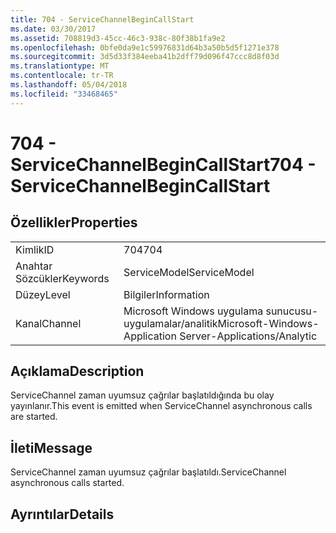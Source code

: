 ```yaml
---
title: 704 - ServiceChannelBeginCallStart
ms.date: 03/30/2017
ms.assetid: 708819d3-45cc-46c3-938c-80f38b1fa9e2
ms.openlocfilehash: 0bfe0da9e1c59976831d64b3a50b5d5f1271e378
ms.sourcegitcommit: 3d5d33f384eeba41b2dff79d096f47ccc8d8f03d
ms.translationtype: MT
ms.contentlocale: tr-TR
ms.lasthandoff: 05/04/2018
ms.locfileid: "33468465"
---
```

# <a name="704---servicechannelbegincallstart"></a><span data-ttu-id="40cbc-102">704 - ServiceChannelBeginCallStart</span><span class="sxs-lookup"><span data-stu-id="40cbc-102">704 - ServiceChannelBeginCallStart</span></span>
## <a name="properties"></a><span data-ttu-id="40cbc-103">Özellikler</span><span class="sxs-lookup"><span data-stu-id="40cbc-103">Properties</span></span>  
  
|||  
|-|-|  
|<span data-ttu-id="40cbc-104">Kimlik</span><span class="sxs-lookup"><span data-stu-id="40cbc-104">ID</span></span>|<span data-ttu-id="40cbc-105">704</span><span class="sxs-lookup"><span data-stu-id="40cbc-105">704</span></span>|  
|<span data-ttu-id="40cbc-106">Anahtar Sözcükler</span><span class="sxs-lookup"><span data-stu-id="40cbc-106">Keywords</span></span>|<span data-ttu-id="40cbc-107">ServiceModel</span><span class="sxs-lookup"><span data-stu-id="40cbc-107">ServiceModel</span></span>|  
|<span data-ttu-id="40cbc-108">Düzey</span><span class="sxs-lookup"><span data-stu-id="40cbc-108">Level</span></span>|<span data-ttu-id="40cbc-109">Bilgiler</span><span class="sxs-lookup"><span data-stu-id="40cbc-109">Information</span></span>|  
|<span data-ttu-id="40cbc-110">Kanal</span><span class="sxs-lookup"><span data-stu-id="40cbc-110">Channel</span></span>|<span data-ttu-id="40cbc-111">Microsoft Windows uygulama sunucusu-uygulamalar/analitik</span><span class="sxs-lookup"><span data-stu-id="40cbc-111">Microsoft-Windows-Application Server-Applications/Analytic</span></span>|  
  
## <a name="description"></a><span data-ttu-id="40cbc-112">Açıklama</span><span class="sxs-lookup"><span data-stu-id="40cbc-112">Description</span></span>  
 <span data-ttu-id="40cbc-113">ServiceChannel zaman uyumsuz çağrılar başlatıldığında bu olay yayınlanır.</span><span class="sxs-lookup"><span data-stu-id="40cbc-113">This event is emitted when ServiceChannel asynchronous calls are started.</span></span>  
  
## <a name="message"></a><span data-ttu-id="40cbc-114">İleti</span><span class="sxs-lookup"><span data-stu-id="40cbc-114">Message</span></span>  
 <span data-ttu-id="40cbc-115">ServiceChannel zaman uyumsuz çağrılar başlatıldı.</span><span class="sxs-lookup"><span data-stu-id="40cbc-115">ServiceChannel asynchronous calls started.</span></span>  
  
## <a name="details"></a><span data-ttu-id="40cbc-116">Ayrıntılar</span><span class="sxs-lookup"><span data-stu-id="40cbc-116">Details</span></span>

